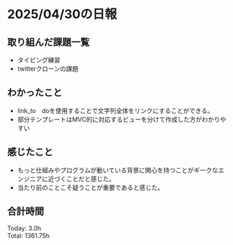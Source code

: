 # 2025/04/30の日報
## 取り組んだ課題一覧
* タイピング練習
* twitterクローンの課題
## わかったこと 
* link_to　doを使用することで文字列全体をリンクにすることができる。
* 部分テンプレートはMVC的に対応するビューを分けて作成した方がわかりやすい
## 感じたこと
* もっと仕組みやプログラムが動いている背景に関心を持つことがギークなエンジニアに近づくことだと感じた。
* 当たり前のことこそ疑うことが重要であると感じた。
##  合計時間 
Today: 3.0h<br>
Total: 1361.75h
